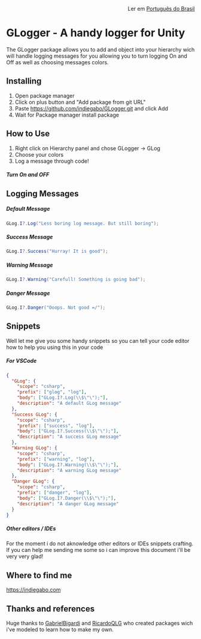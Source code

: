 <p align="right">
  Ler em <a href="README.pt-br.md"> Português do Brasil </a>
</p>

# GLogger - A handy logger for Unity

The GLogger package allows you to add and object into your hierarchy wich will handle logging messages for you allowing you to turn logging On and Off as well as choosing messages colors.

## Installing

1. Open package manager
2. Click on plus button and "Add package from git URL"
3. Paste https://github.com/indiegabo/GLogger.git and click Add
4. Wait for Package manager install package

## How to Use

1. Right click on Hierarchy panel and chose GLogger -> GLog
2. Choose your colors
3. Log a message through code!

##### Turn On and OFF

## Logging Messages

##### Default Message

```csharp
GLog.I?.Log("Less boring log message. But still boring");
```

##### Success Message

```csharp
GLog.I?.Success("Hurray! It is good");
```

##### Warning Message

```csharp
GLog.I?.Warning("Carefull! Something is going bad");
```

##### Danger Message

```csharp
GLog.I?.Danger("Ooops. Not good =/");
```

## Snippets

Well let me give you some handy snippets so you can tell your code editor how to help you using this in your code

##### For VSCode

```json
{
  "GLog": {
    "scope": "csharp",
    "prefix": ["glog", "log"],
    "body": ["GLog.I?.Log(\\$\"\");"],
    "description": "A default GLog message"
  },
  "Success GLog": {
    "scope": "csharp",
    "prefix": ["success", "log"],
    "body": ["GLog.I?.Success(\\$\"\");"],
    "description": "A success GLog message"
  },
  "Warning GLog": {
    "scope": "csharp",
    "prefix": ["warning", "log"],
    "body": ["GLog.I?.Warning(\\$\"\");"],
    "description": "A warning GLog message"
  },
  "Danger GLog": {
    "scope": "csharp",
    "prefix": ["danger", "log"],
    "body": ["GLog.I?.Danger(\\$\"\");"],
    "description": "A danger GLog message"
  }
}
```

##### Other editors / IDEs

For the moment i do not aknowledge other editors or IDEs snippets crafting. If you can help me sending me some so i can improve this document i'll be very very glad!

## Where to find me

https://indiegabo.com

## Thanks and references

Huge thanks to [GabrielBigardi](https://github.com/GabrielBigardi) and [RicardoQLG](https://github.com/RicardoQLG) who created packages wich i've modeled to learn how to make my own.
